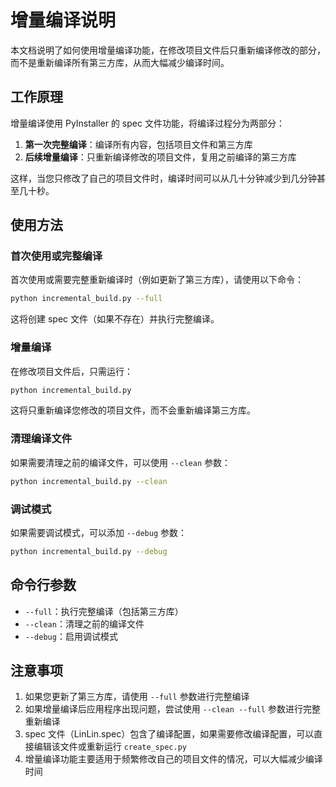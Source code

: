 # 增量编译说明

本文档说明了如何使用增量编译功能，在修改项目文件后只重新编译修改的部分，而不是重新编译所有第三方库，从而大幅减少编译时间。

## 工作原理

增量编译使用 PyInstaller 的 spec 文件功能，将编译过程分为两部分：

1. **第一次完整编译**：编译所有内容，包括项目文件和第三方库
2. **后续增量编译**：只重新编译修改的项目文件，复用之前编译的第三方库

这样，当您只修改了自己的项目文件时，编译时间可以从几十分钟减少到几分钟甚至几十秒。

## 使用方法

### 首次使用或完整编译

首次使用或需要完整重新编译时（例如更新了第三方库），请使用以下命令：

```bash
python incremental_build.py --full
```

这将创建 spec 文件（如果不存在）并执行完整编译。

### 增量编译

在修改项目文件后，只需运行：

```bash
python incremental_build.py
```

这将只重新编译您修改的项目文件，而不会重新编译第三方库。

### 清理编译文件

如果需要清理之前的编译文件，可以使用 `--clean` 参数：

```bash
python incremental_build.py --clean
```

### 调试模式

如果需要调试模式，可以添加 `--debug` 参数：

```bash
python incremental_build.py --debug
```

## 命令行参数

- `--full`：执行完整编译（包括第三方库）
- `--clean`：清理之前的编译文件
- `--debug`：启用调试模式

## 注意事项

1. 如果您更新了第三方库，请使用 `--full` 参数进行完整编译
2. 如果增量编译后应用程序出现问题，尝试使用 `--clean --full` 参数进行完整重新编译
3. spec 文件（LinLin.spec）包含了编译配置，如果需要修改编译配置，可以直接编辑该文件或重新运行 `create_spec.py`
4. 增量编译功能主要适用于频繁修改自己的项目文件的情况，可以大幅减少编译时间
